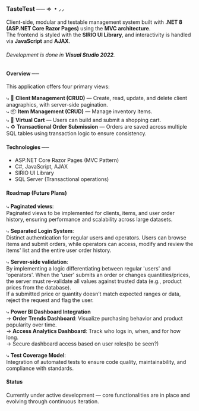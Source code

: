 ### TasteTest ── ⟢ ・⸝⸝

Client-side, modular and testable management system built with **.NET 8 (ASP.NET Core Razor Pages)** using the **MVC architecture**.   
The frontend is styled with the **SIRIO UI Library**, and interactivity is handled via **JavaScript** and **AJAX**.

###### Development is done in **Visual Studio 2022**.

#### Overview ──

This application offers four primary views:

⤷ 👤 **Client Management (CRUD)** — Create, read, update, and delete client anagraphics, with server-side pagination.  
⤷ 📦 **Item Management (CRUD)** — Manage inventory items.  
⤷ 🛒 **Virtual Cart** — Users can build and submit a shopping cart.  
⤷ ♻️ **Transactional Order Submission** — Orders are saved across multiple SQL tables using transaction logic to ensure consistency.  

#### Technologies ──

- ASP.NET Core Razor Pages (MVC Pattern)  
- C#, JavaScript, AJAX  
- SIRIO UI Library  
- SQL Server (Transactional operations)  

#### Roadmap (Future Plans)

⤷ **Paginated views**:  
Paginated views to be implemented for clients, items, and user order history, ensuring performance and scalability across large datasets.

⤷ **Separated Login System**:  
 Distinct authentication for regular users and operators. Users can browse items and submit orders, while operators can access, modify and review the items' list and the entire user order history.

⤷ **Server-side validation**:  
 By implementing a logic differentiating between regular 'users' and 'operators'. When the 'user' submits an order or changes quantities/prices, the server must re-validate all values against trusted data (e.g., product  
 prices from the database).  
	If a submitted price or quantity doesn’t match expected ranges or data, reject the request and flag the user.

⤷ **Power BI Dashboard Integration**  
  → **Order Trends Dashboard**: Visualize purchasing behavior and product popularity over time.  
  → **Access Analytics Dashboard**: Track who logs in, when, and for how long.  
  → Secure dashboard access based on user roles(to be seen?)  

⤷ **Test Coverage Model**:  
 Integration of automated tests to ensure code quality, maintainability, and compliance with standards.  

#### Status  
Currently under active development — core functionalities are in place and evolving through continuous iteration.  
